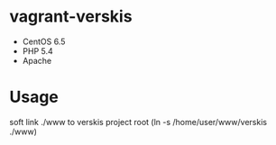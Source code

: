 vagrant-verskis
===============

* CentOS 6.5
* PHP 5.4
* Apache

Usage
===

soft link ./www to verskis project root (ln -s /home/user/www/verskis ./www)
